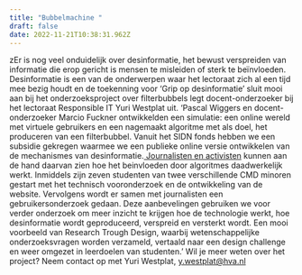```yaml
---
title: "Bubbelmachine "
draft: false
date: 2022-11-21T10:38:31.962Z
---
```

zEr is nog veel onduidelijk over desinformatie, het bewust verspreiden van informatie die erop gericht is mensen te misleiden of sterk te beïnvloeden. Desinformatie is een van de onderwerpen waar het lectoraat zich al een tijd mee bezig houdt en de toekenning voor ‘Grip op desinformatie’ sluit mooi aan bij het onderzoeksproject over filterbubbels legt docent-onderzoeker bij het lectoraat Responsible IT Yuri Westplat uit. ‘Pascal Wiggers en docent-onderzoeker Marcio Fuckner ontwikkelden een simulatie: een online wereld met virtuele gebruikers en een nagemaakt algoritme met als doel, het produceren van een filterbubbel. Vanuit het SIDN fonds hebben we een subsidie gekregen waarmee we een publieke online versie ontwikkelen van de mechanismes van desinformatie.[ Journalisten en activisten](https://www.hva.nl) kunnen aan de hand daarvan zien hoe het beinvloeden door algoritmes daadwerkelijk werkt. Inmiddels zijn zeven studenten van twee verschillende CMD minoren gestart met het technisch vooronderzoek en de ontwikkeling van de website. Vervolgens wordt er samen met journalisten een gebruikersonderzoek gedaan. Deze aanbevelingen gebruiken we voor verder onderzoek om meer inzicht te krijgen hoe de technologie werkt, hoe desinformatie wordt geproduceerd, verspreid en versterkt wordt. Een mooi voorbeeld van Research Trough Design, waarbij wetenschappelijke onderzoeksvragen worden verzameld, vertaald naar een design challenge en weer omgezet in leerdoelen van studenten.’ Wil je meer weten over het project? Neem contact op met Yuri Westplat, y.westplat@hva.nl